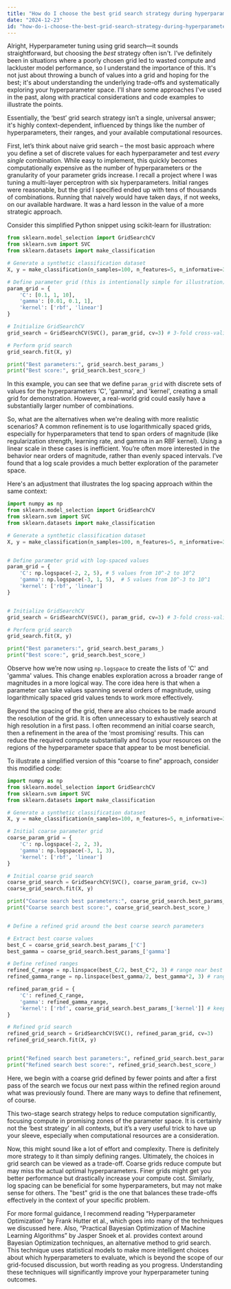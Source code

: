```yaml
---
title: "How do I choose the best grid search strategy during hyperparameter search?"
date: "2024-12-23"
id: "how-do-i-choose-the-best-grid-search-strategy-during-hyperparameter-search"
---
```


Alright,  Hyperparameter tuning using grid search—it sounds straightforward, but choosing the *best* strategy often isn't. I’ve definitely been in situations where a poorly chosen grid led to wasted compute and lackluster model performance, so I understand the importance of this. It's not just about throwing a bunch of values into a grid and hoping for the best; it's about understanding the underlying trade-offs and systematically exploring your hyperparameter space. I'll share some approaches I’ve used in the past, along with practical considerations and code examples to illustrate the points.

Essentially, the ‘best’ grid search strategy isn’t a single, universal answer; it's highly context-dependent, influenced by things like the number of hyperparameters, their ranges, and your available computational resources.

First, let’s think about naive grid search – the most basic approach where you define a set of discrete values for each hyperparameter and test *every single* combination. While easy to implement, this quickly becomes computationally expensive as the number of hyperparameters or the granularity of your parameter grids increase. I recall a project where I was tuning a multi-layer perceptron with six hyperparameters. Initial ranges were reasonable, but the grid I specified ended up with tens of thousands of combinations. Running that naively would have taken days, if not weeks, on our available hardware. It was a hard lesson in the value of a more strategic approach.

Consider this simplified Python snippet using scikit-learn for illustration:

```python
from sklearn.model_selection import GridSearchCV
from sklearn.svm import SVC
from sklearn.datasets import make_classification

# Generate a synthetic classification dataset
X, y = make_classification(n_samples=100, n_features=5, n_informative=3, n_classes=2, random_state=42)

# Define parameter grid (this is intentionally simple for illustration)
param_grid = {
    'C': [0.1, 1, 10],
    'gamma': [0.01, 0.1, 1],
    'kernel': ['rbf', 'linear']
}

# Initialize GridSearchCV
grid_search = GridSearchCV(SVC(), param_grid, cv=3) # 3-fold cross-validation

# Perform grid search
grid_search.fit(X, y)

print("Best parameters:", grid_search.best_params_)
print("Best score:", grid_search.best_score_)
```

In this example, you can see that we define `param_grid` with discrete sets of values for the hyperparameters 'C', 'gamma', and 'kernel', creating a small grid for demonstration. However, a real-world grid could easily have a substantially larger number of combinations.

So, what are the alternatives when we're dealing with more realistic scenarios? A common refinement is to use logarithmically spaced grids, especially for hyperparameters that tend to span orders of magnitude (like regularization strength, learning rate, and gamma in an RBF kernel). Using a linear scale in these cases is inefficient. You’re often more interested in the behavior near orders of magnitude, rather than evenly spaced intervals. I’ve found that a log scale provides a much better exploration of the parameter space.

Here's an adjustment that illustrates the log spacing approach within the same context:

```python
import numpy as np
from sklearn.model_selection import GridSearchCV
from sklearn.svm import SVC
from sklearn.datasets import make_classification

# Generate a synthetic classification dataset
X, y = make_classification(n_samples=100, n_features=5, n_informative=3, n_classes=2, random_state=42)


# Define parameter grid with log-spaced values
param_grid = {
    'C': np.logspace(-2, 2, 5), # 5 values from 10^-2 to 10^2
    'gamma': np.logspace(-3, 1, 5),  # 5 values from 10^-3 to 10^1
    'kernel': ['rbf', 'linear']
}


# Initialize GridSearchCV
grid_search = GridSearchCV(SVC(), param_grid, cv=3) # 3-fold cross-validation

# Perform grid search
grid_search.fit(X, y)

print("Best parameters:", grid_search.best_params_)
print("Best score:", grid_search.best_score_)
```

Observe how we’re now using `np.logspace` to create the lists of 'C' and 'gamma' values. This change enables exploration across a broader range of magnitudes in a more logical way. The core idea here is that when a parameter can take values spanning several orders of magnitude, using logarithmically spaced grid values tends to work more effectively.

Beyond the spacing of the grid, there are also choices to be made around the resolution of the grid. It is often unnecessary to exhaustively search at high resolution in a first pass. I often recommend an initial coarse search, then a refinement in the area of the ‘most promising’ results. This can reduce the required compute substantially and focus your resources on the regions of the hyperparameter space that appear to be most beneficial.

To illustrate a simplified version of this “coarse to fine” approach, consider this modified code:

```python
import numpy as np
from sklearn.model_selection import GridSearchCV
from sklearn.svm import SVC
from sklearn.datasets import make_classification

# Generate a synthetic classification dataset
X, y = make_classification(n_samples=100, n_features=5, n_informative=3, n_classes=2, random_state=42)

# Initial coarse parameter grid
coarse_param_grid = {
    'C': np.logspace(-2, 2, 3),
    'gamma': np.logspace(-3, 1, 3),
    'kernel': ['rbf', 'linear']
}

# Initial coarse grid search
coarse_grid_search = GridSearchCV(SVC(), coarse_param_grid, cv=3)
coarse_grid_search.fit(X, y)

print("Coarse search best parameters:", coarse_grid_search.best_params_)
print("Coarse search best score:", coarse_grid_search.best_score_)


# Define a refined grid around the best coarse search parameters

# Extract best coarse values
best_C = coarse_grid_search.best_params_['C']
best_gamma = coarse_grid_search.best_params_['gamma']

# Define refined ranges
refined_C_range = np.linspace(best_C/2, best_C*2, 3) # range near best C
refined_gamma_range = np.linspace(best_gamma/2, best_gamma*2, 3) # range near best gamma

refined_param_grid = {
    'C': refined_C_range,
    'gamma': refined_gamma_range,
    'kernel': ['rbf', coarse_grid_search.best_params_['kernel']] # keep kernel the same
}

# Refined grid search
refined_grid_search = GridSearchCV(SVC(), refined_param_grid, cv=3)
refined_grid_search.fit(X, y)


print("Refined search best parameters:", refined_grid_search.best_params_)
print("Refined search best score:", refined_grid_search.best_score_)

```

Here, we begin with a coarse grid defined by fewer points and after a first pass of the search we focus our next pass within the refined region around what was previously found. There are many ways to define that refinement, of course.

This two-stage search strategy helps to reduce computation significantly, focusing compute in promising zones of the parameter space. It is certainly not the ‘best strategy’ in all contexts, but it’s a very useful trick to have up your sleeve, especially when computational resources are a consideration.

Now, this might sound like a lot of effort and complexity. There is definitely more strategy to it than simply defining ranges. Ultimately, the choices in grid search can be viewed as a trade-off. Coarse grids reduce compute but may miss the actual optimal hyperparameters. Finer grids might get you better performance but drastically increase your compute cost. Similarly, log spacing can be beneficial for some hyperparameters, but may not make sense for others. The "best" grid is the one that balances these trade-offs effectively in the context of your specific problem.

For more formal guidance, I recommend reading “Hyperparameter Optimization” by Frank Hutter et al., which goes into many of the techniques we discussed here. Also, “Practical Bayesian Optimization of Machine Learning Algorithms” by Jasper Snoek et al. provides context around Bayesian Optimization techniques, an alternative method to grid search. This technique uses statistical models to make more intelligent choices about which hyperparameters to evaluate, which is beyond the scope of our grid-focused discussion, but worth reading as you progress. Understanding these techniques will significantly improve your hyperparameter tuning outcomes.
